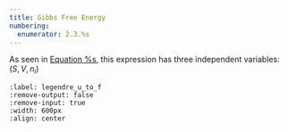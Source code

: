 ```yaml
---
title: Gibbs Free Energy
numbering:
  enumerator: 2.3.%s
---
```


As seen in [Equation %s](#expanded_first_law_final), this expression has three independent variables: $(S, V, n_i)$

```{embed} #legendre_u_to_f
:label: legendre_u_to_f
:remove-output: false
:remove-input: true
:width: 600px
:align: center
```
